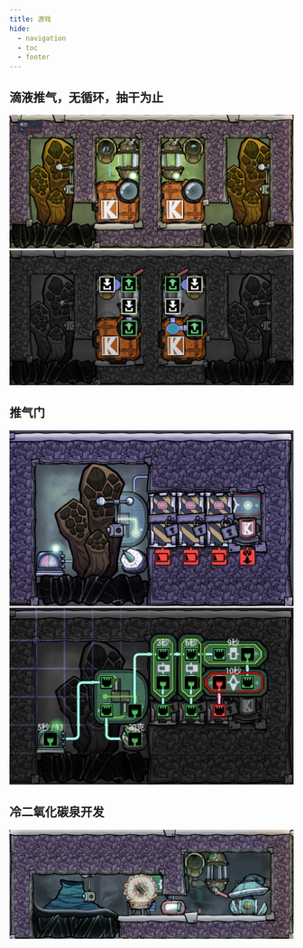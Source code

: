 ```yaml
---
title: 游戏
hide:
  - navigation
  - toc
  - footer
---
```


## 滴液推气，无循环，抽干为止

![滴液](.\img\DripLiquid.jpg)
![滴液信号线试图](.\img\DripLiquid_Shift+F12.jpg)

## 推气门

![](.\img\PushValve.png)
![](.\img\PushValve_Shift+F2.png)

## 冷二氧化碳泉开发

![](.\img\ColdCO2.png)